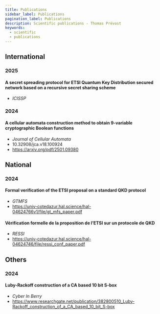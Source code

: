```yaml
---
title: Publications
sidebar_label: Publications
pagination_label: Publications
description: Scientific publications - Thomas Prévost
keywords:
  - scientific
  - publications
---
```


## International

### 2025

#### A secret spreading protocol for ETSI Quantum Key Distribution secured network based on a recursive secret sharing scheme

- *ICISSP*

### 2024

#### A cellular automata construction method to obtain 9-variable cryptographic Boolean functions

- *Journal of Cellular Automata*
- 10.32908/jca.v18.100924
- https://arxiv.org/pdf/2501.09380

## National

### 2024

#### Formal verification of the ETSI proposal on a standard QKD protocol

- *GTMFS*
- https://univ-cotedazur.hal.science/hal-04624766v1/file/gt_mfs_paper.pdf

#### Vérification formelle de la proposition de l’ETSI sur un protocole de QKD

- *RESSI*
- https://univ-cotedazur.hal.science/hal-04624746/file/ressi_conf_paper.pdf


## Others

### 2024

#### Luby-Rackoff construction of a CA based 10 bit S-box

- *Cyber In Berry*
- https://www.researchgate.net/publication/382800510_Luby-Rackoff_construction_of_a_CA_based_10_bit_S-box